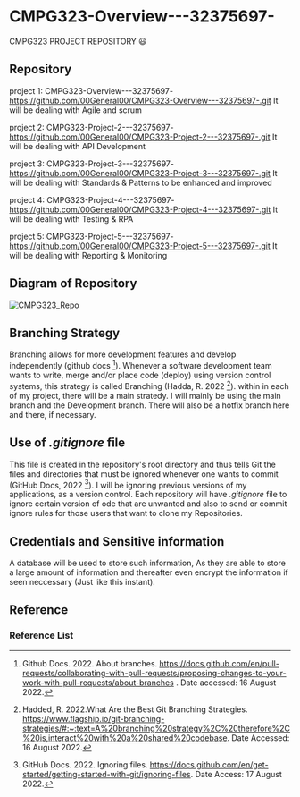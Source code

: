 # CMPG323-Overview---32375697-
CMPG323 PROJECT REPOSITORY :smiley:

## Repository 

project 1: CMPG323-Overview---32375697-
          https://github.com/00General00/CMPG323-Overview---32375697-.git
          It will be dealing with Agile and scrum
          
project 2: CMPG323-Project-2---32375697-
          https://github.com/00General00/CMPG323-Project-2---32375697-.git
          It will be dealing with API Development
    
project 3: CMPG323-Project-3---32375697-
          https://github.com/00General00/CMPG323-Project-3---32375697-.git
          It will be dealing with Standards & Patterns
          to be enhanced and improved
          
project 4: CMPG323-Project-4---32375697-
          https://github.com/00General00/CMPG323-Project-4---32375697-.git
          It will be dealing with Testing & RPA
        
          
project 5: CMPG323-Project-5---32375697-
          https://github.com/00General00/CMPG323-Project-5---32375697-.git
          It will be dealing with Reporting & Monitoring
       
## Diagram of Repository
![CMPG323_Repo](https://user-images.githubusercontent.com/73006104/185005446-e1762afa-e727-4ee1-af6a-446f8dbba186.png)

          
          
## Branching Strategy
Branching allows for more development features and develop independently (github docs [^1]).
Whenever a software development team wants to write, merge and/or place code (deploy) using version control systems, this strategy is called Branching (Hadda, R. 2022 [^2]).
within in each of my project, there will be a main stratedy. I will mainly be using the main branch and the Development branch. There will also be a hotfix branch here and there, if necessary.




## Use of *.gitignore* file
This file is created in the repository's root directory and thus tells Git the files and directories that must be ignored whenever one wants to commit (GitHub Docs, 2022 [^3]).
I will be ignoring previous versions of my applications, as a version control.
Each repository will have *.gitignore* file to ignore certain version of ode that are unwanted and also to send or commit ignore rules for those users that want to clone my Repositories.

## Credentials and Sensitive information
A database will be used to store such information, As they are able to store a large amount of information and thereafter even encrypt the information if seen neccessary (Just like this instant).


## Reference
### Reference List
[^1]: Github Docs. 2022. About branches. https://docs.github.com/en/pull-requests/collaborating-with-pull-requests/proposing-changes-to-your-work-with-pull-requests/about-branches . Date accessed: 16 August 2022.

[^2]: Hadded, R. 2022.What Are the Best Git Branching Strategies. https://www.flagship.io/git-branching-strategies/#:~:text=A%20branching%20strategy%2C%20therefore%2C%20is,interact%20with%20a%20shared%20codebase. Date Accessed: 16 August 2022.

[^3]: GitHub Docs. 2022. Ignoring files. https://docs.github.com/en/get-started/getting-started-with-git/ignoring-files. Date Access: 17 August 2022.



